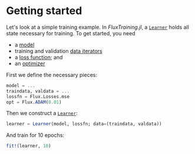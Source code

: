 # Getting started

Let's look at a simple training example. In *FluxTraining.jl*, a [`Learner`](#) holds all state necessary for training. To get started, you need

- a [model](/documents/docs/background/model.md)
- training and validation [data iterators](/documents/docs/background/dataiterator.md)
- a [loss function](/documents/docs/background/lossfunction.md); and
- an [optimizer](/documents/docs/background/optimizer.md)

First we define the necessary pieces:

```julia
model = ...
traindata, valdata = ...
lossfn = Flux.Losses.mse
opt = Flux.ADAM(0.01)
```

Then we construct a [`Learner`](#):

```julia
learner = Learner(model, lossfn; data=(traindata, valdata))
```

And train for 10 epochs:

```julia
fit!(learner, 10)
```
